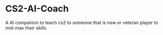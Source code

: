 # CS2-AI-Coach
A AI companion to teach cs2 to someone that is new or veteran player to mid-max their skills
